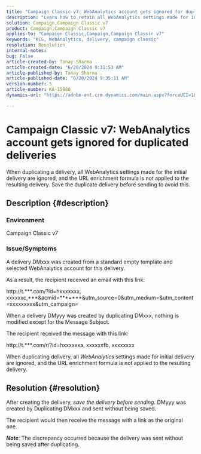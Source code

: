 ```yaml
---
title: "Campaign Classic v7: WebAnalytics account gets ignored for duplicated deliveries"
description: "Learn how to retain all WebAnalytics settings made for initial delivery if you duplicate a delivery."
solution: Campaign,Campaign Classic v7
product: Campaign,Campaign Classic v7
applies-to: "Campaign Classic,Campaign,Campaign Classic v7"
keywords: "KCS, WebAnalytics, delivery, campaign classic"
resolution: Resolution
internal-notes: 
bug: False
article-created-by: Tanay Sharma .
article-created-date: "6/20/2024 9:31:53 AM"
article-published-by: Tanay Sharma .
article-published-date: "6/20/2024 9:35:11 AM"
version-number: 5
article-number: KA-15080
dynamics-url: "https://adobe-ent.crm.dynamics.com/main.aspx?forceUCI=1&pagetype=entityrecord&etn=knowledgearticle&id=aa6dc0eb-e72e-ef11-840b-6045bd0065b6"

---
```

# Campaign Classic v7: WebAnalytics account gets ignored for duplicated deliveries


When duplicating a delivery, all WebAnalytics settings made for the initial delivery are ignored, and the URL enrichment formula is not applied to the resulting delivery. Save the duplicate delivery before sending to avoid this.

## Description {#description}


### Environment

Campaign Classic v7

### Issue/Symptoms

A delivery DMxxx was created from a standard empty template and selected WebAnalytics account for this delivery.

As a result, the recipient received an email with this link:

http://t.\*\*\*.com/?id=hxxxxxxx, xxxxxxc,\*\*\*&acmid=\*\*\*=\*\*\*&utm_source=0&utm_medium=&utm_content=xxxxxxxxx&utm_campaign=

When a delivery DMyyy was created by duplicating DMxxx, nothing is modified except for the Message Subject.

The recipient received the message with this link:

http://t.\*\*\*.com/r/?id=hxxxxxxa, xxxxxxfb, xxxxxxxx

When duplicating delivery, all *WebAnalytics<b>* </b>settings made for initial delivery are ignored, and the URL enrichment formula is not applied to the resulting delivery.


## Resolution {#resolution}


After creating the delivery, *save the delivery before sending*. DMyyy was created by Duplicating DMxxx and sent without being saved.

The recipient would then receive the message with a link as the original one.

<b>*Note</b>*: The discrepancy occurred because the delivery was sent without being saved after duplicating.
